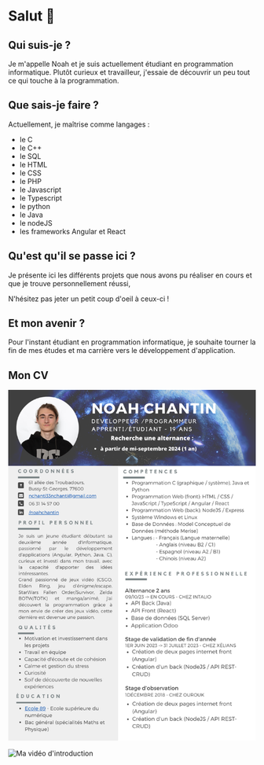 # Salut 👋

## Qui suis-je ?

Je m'appelle Noah et je suis actuellement étudiant en programmation informatique.
Plutôt curieux et travailleur, j'essaie de découvrir un peu tout ce qui touche à la programmation.

## Que sais-je faire ?

Actuellement, je maîtrise comme langages :

- le C
- le C++
- le SQL
- le HTML
- le CSS
- le PHP
- le Javascript
- le Typescript
- le python
- le Java
- le nodeJS
- les frameworks Angular et React

## Qu'est qu'il se passe ici ?

Je présente ici les différents projets que nous avons pu réaliser en cours et que je trouve personnellement réussi,

N'hésitez pas jeter un petit coup d'oeil à ceux-ci !

## Et mon avenir ?

Pour l'instant étudiant en programmation informatique, je souhaite tourner la fin de mes études et ma carrière vers le développement d'application.

## Mon CV

![Mon CV](/CV_Noah_89_v9.png)

![Ma vidéo d'introduction](/)
